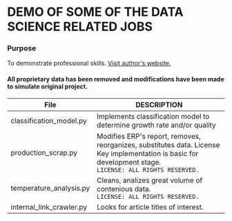 # DEMO OF SOME OF THE DATA SCIENCE RELATED JOBS

### Purpose
To demonstrate professional skills. [Visit author's website.](https://www.dennisrotnov.com)

#### All proprietary data has been removed and modifications have been made to simulate original project.
| File | DESCRIPTION |
|-----|-------------|
|classification_model.py|Implements classification model to determine growth rate and/or quality|
|production_scrap.py|Modifies ERP's report, removes, reorganizes, substitutes data. License Key implementation is basic for development stage.</br> `LICENSE: ALL RIGHTS RESERVED.`|
|temperature_analysis.py|Cleans, analizes great volume of contenious data.</br> `LICENSE: ALL RIGHTS RESERVED.`
|internal_link_crawler.py|Looks for article titles of interest.|
